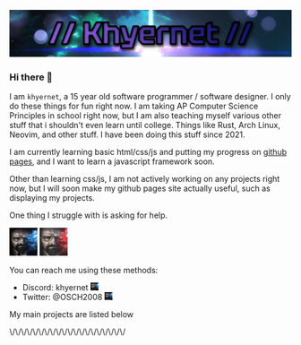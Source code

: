 ![](https://github.com/OSCH2008/OSCH2008/blob/main/banner.png)
### Hi there 👋
I am `khyernet`, a 15 year old software programmer / software designer. I only do these things for fun right now. I am taking AP Computer Science Principles in school right now, but I am also teaching myself various other stuff that i shouldn't even learn until college. Things like Rust, Arch Linux, Neovim, and other stuff. I have been doing this stuff since 2021.

I am currently learning basic html/css/js and putting my progress on [github pages](https://osch2008.github.io), and I want to learn a javascript framework soon.

Other than learning css/js, I am not actively working on any projects right now, but I will soon make my github pages site actually useful, such as displaying my projects.

One thing I struggle with is asking for help.

<img src="https://github.com/OSCH2008/OSCH2008/blob/main/meth.png" style="width: 50px;"> <img src="https://github.com/OSCH2008/OSCH2008/blob/main/evil_meth.png" style="width: 50px;">

You can reach me using these methods:
* Discord: khyernet <img src="https://github.com/OSCH2008/OSCH2008/blob/main/meth.png" style="width: 14px;">
* Twitter: @OSCH2008 <img src="https://github.com/OSCH2008/OSCH2008/blob/main/meth.png" style="width: 14px;">

My main projects are listed below

\\/\\/\\/\\/\\/\\/\\/\\/\\/\\/\\/\\/\\/\\/\\/\\/\\/\\/\\/\\/

<!--
**OSCH2008/OSCH2008** is a ✨ _special_ ✨ repository because its `README.md` (this file) appears on your GitHub profile.

Here are some ideas to get you started:

- 🔭 I’m currently working on ...
- 🌱 I’m currently learning ...
- 👯 I’m looking to collaborate on ...
- 🤔 I’m looking for help with ...
- 💬 Ask me about ...
- 📫 How to reach me: ...
- 😄 Pronouns: ...
- ⚡ Fun fact: ...
-->
